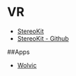 # VR

* [StereoKit](https://stereokit.net/Pages/Guides/Getting-Started.html)
* [StereoKit - Github](https://github.com/maluoi/StereoKit)

##Apps
* [Wolvic](https://wolvic.org/)
